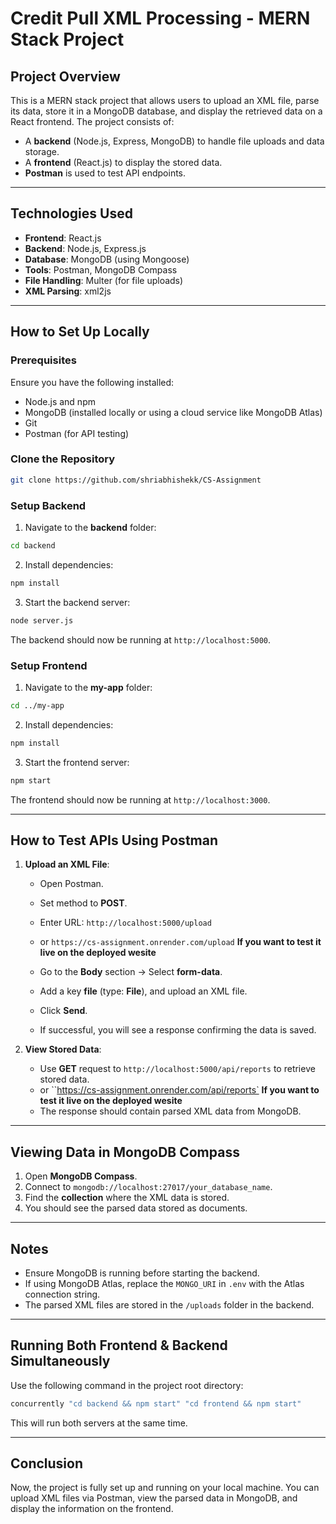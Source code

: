 # Credit Pull XML Processing - MERN Stack Project

## Project Overview
This is a MERN stack project that allows users to upload an XML file, parse its data, store it in a MongoDB database, and display the retrieved data on a React frontend. The project consists of:
- A **backend** (Node.js, Express, MongoDB) to handle file uploads and data storage.
- A **frontend** (React.js) to display the stored data.
- **Postman** is used to test API endpoints.

---

## Technologies Used
- **Frontend**: React.js
- **Backend**: Node.js, Express.js
- **Database**: MongoDB (using Mongoose)
- **Tools**: Postman, MongoDB Compass
- **File Handling**: Multer (for file uploads)
- **XML Parsing**: xml2js

---

## How to Set Up Locally
### Prerequisites
Ensure you have the following installed:
- Node.js and npm
- MongoDB (installed locally or using a cloud service like MongoDB Atlas)
- Git
- Postman (for API testing)

### Clone the Repository
```bash
git clone https://github.com/shriabhishekk/CS-Assignment
```

### Setup Backend
1. Navigate to the **backend** folder:
```bash
cd backend
```
2. Install dependencies:
```bash
npm install
```
3. Start the backend server:
```bash
node server.js
```
The backend should now be running at `http://localhost:5000`.

### Setup Frontend
1. Navigate to the **my-app** folder:
```bash
cd ../my-app
```
2. Install dependencies:
```bash
npm install
```
3. Start the frontend server:
```bash
npm start
```
The frontend should now be running at `http://localhost:3000`.

---

## How to Test APIs Using Postman
1. **Upload an XML File**:
   - Open Postman.
   - Set method to **POST**.
   - Enter URL: `http://localhost:5000/upload`
   - or `https://cs-assignment.onrender.com/upload`  **If you want to test it live on the deployed wesite**
     
   - Go to the **Body** section → Select **form-data**.
   - Add a key **file** (type: **File**), and upload an XML file.
   - Click **Send**.
   - If successful, you will see a response confirming the data is saved.

2. **View Stored Data**:
   - Use **GET** request to `http://localhost:5000/api/reports` to retrieve stored data.
   - or ``https://cs-assignment.onrender.com/api/reports`   **If you want to test it live on the deployed wesite**
   - The response should contain parsed XML data from MongoDB.

---

## Viewing Data in MongoDB Compass
1. Open **MongoDB Compass**.
2. Connect to `mongodb://localhost:27017/your_database_name`.
3. Find the **collection** where the XML data is stored.
4. You should see the parsed data stored as documents.

---

## Notes
- Ensure MongoDB is running before starting the backend.
- If using MongoDB Atlas, replace the `MONGO_URI` in `.env` with the Atlas connection string.
- The parsed XML files are stored in the `/uploads` folder in the backend.

---

## Running Both Frontend & Backend Simultaneously
Use the following command in the project root directory:
```bash
concurrently "cd backend && npm start" "cd frontend && npm start"
```
This will run both servers at the same time.

---

## Conclusion
Now, the project is fully set up and running on your local machine. You can upload XML files via Postman, view the parsed data in MongoDB, and display the information on the frontend.
